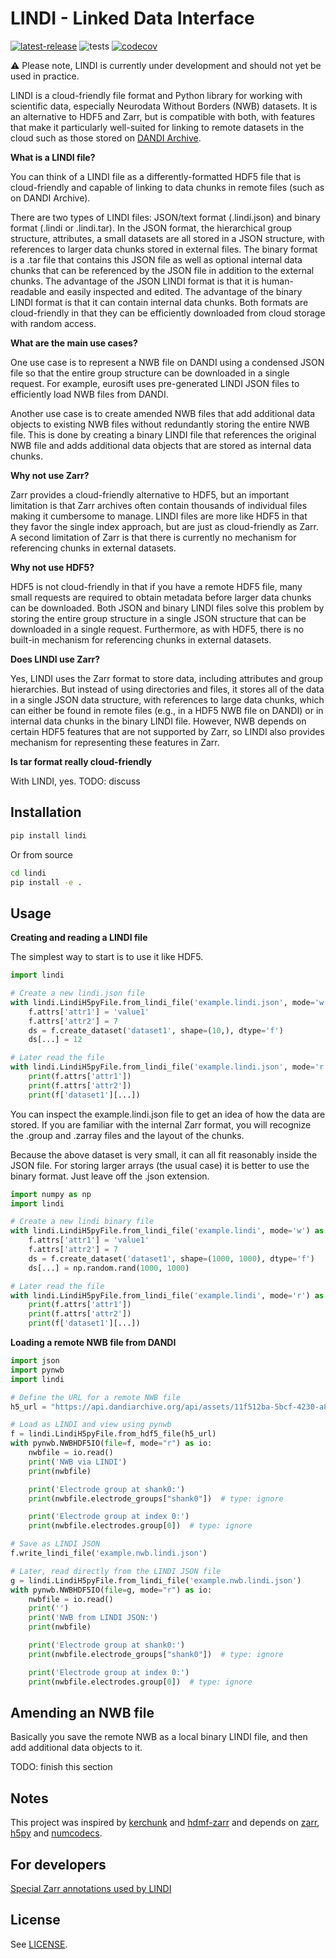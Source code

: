 # LINDI - Linked Data Interface

[![latest-release](https://img.shields.io/pypi/v/lindi.svg)](https://pypi.org/project/lindi)
![tests](https://github.com/neurodatawithoutborders/lindi/actions/workflows/integration_tests.yml/badge.svg)
[![codecov](https://codecov.io/gh/neurodatawithoutborders/lindi/branch/main/graph/badge.svg?token=xxxx)](https://codecov.io/gh/neurodatawithoutborders/lindi)

:warning: Please note, LINDI is currently under development and should not yet be used in practice.

LINDI is a cloud-friendly file format and Python library for working with scientific data, especially Neurodata Without Borders (NWB) datasets. It is an alternative to HDF5 and Zarr, but is compatible with both, with features that make it particularly well-suited for linking to remote datasets in the cloud such as those stored on [DANDI Archive](https://www.dandiarchive.org/).

**What is a LINDI file?**

You can think of a LINDI file as a differently-formatted HDF5 file that is cloud-friendly and capable of linking to data chunks in remote files (such as on DANDI Archive).

There are two types of LINDI files: JSON/text format (.lindi.json) and binary format (.lindi or .lindi.tar). In the JSON format, the hierarchical group structure, attributes, a small datasets are all stored in a JSON structure, with references to larger data chunks stored in external files. The binary format is a .tar file that contains this JSON file as well as optional internal data chunks that can be referenced by the JSON file in addition to the external chunks. The advantage of the JSON LINDI format is that it is human-readable and easily inspected and edited. The advantage of the binary LINDI format is that it can contain internal data chunks. Both formats are cloud-friendly in that they can be efficiently downloaded from cloud storage with random access.

**What are the main use cases?**

One use case is to represent a NWB file on DANDI using a condensed JSON file so that the entire group structure can be downloaded in a single request. For example, eurosift uses pre-generated LINDI JSON files to efficiently load NWB files from DANDI.

Another use case is to create amended NWB files that add additional data objects to existing NWB files without redundantly storing the entire NWB file. This is done by creating a binary LINDI file that references the original NWB file and adds additional data objects that are stored as internal data chunks.

**Why not use Zarr?**

Zarr provides a cloud-friendly alternative to HDF5, but an important limitation is that Zarr archives often contain thousands of individual files making it cumbersome to manage. LINDI files are more like HDF5 in that they favor the single index approach, but are just as cloud-friendly as Zarr. A second limitation of Zarr is that there is currently no mechanism for referencing chunks in external datasets.

**Why not use HDF5?**

HDF5 is not cloud-friendly in that if you have a remote HDF5 file, many small requests are required to obtain metadata before larger data chunks can be downloaded. Both JSON and binary LINDI files solve this problem by storing the entire group structure in a single JSON structure that can be downloaded in a single request. Furthermore, as with HDF5, there is no built-in mechanism for referencing chunks in external datasets.

**Does LINDI use Zarr?**

Yes, LINDI uses the Zarr format to store data, including attributes and group hierarchies. But instead of using directories and files, it stores all of the data in a single JSON data structure, with references to large data chunks, which can either be found in remote files (e.g., in a HDF5 NWB file on DANDI) or in internal data chunks in the binary LINDI file. However, NWB depends on certain HDF5 features that are not supported by Zarr, so LINDI also provides mechanism for representing these features in Zarr.

**Is tar format really cloud-friendly**

With LINDI, yes. TODO: discuss

## Installation

```bash
pip install lindi
```

Or from source

```bash
cd lindi
pip install -e .
```

## Usage

**Creating and reading a LINDI file**

The simplest way to start is to use it like HDF5.

```python
import lindi

# Create a new lindi.json file
with lindi.LindiH5pyFile.from_lindi_file('example.lindi.json', mode='w') as f:
    f.attrs['attr1'] = 'value1'
    f.attrs['attr2'] = 7
    ds = f.create_dataset('dataset1', shape=(10,), dtype='f')
    ds[...] = 12

# Later read the file
with lindi.LindiH5pyFile.from_lindi_file('example.lindi.json', mode='r') as f:
    print(f.attrs['attr1'])
    print(f.attrs['attr2'])
    print(f['dataset1'][...])
```

You can inspect the example.lindi.json file to get an idea of how the data are stored. If you are familiar with the internal Zarr format, you will recognize the .group and .zarray files and the layout of the chunks.

Because the above dataset is very small, it can all fit reasonably inside the JSON file. For storing larger arrays (the usual case) it is better to use the binary format. Just leave off the .json extension.

```python
import numpy as np
import lindi

# Create a new lindi binary file
with lindi.LindiH5pyFile.from_lindi_file('example.lindi', mode='w') as f:
    f.attrs['attr1'] = 'value1'
    f.attrs['attr2'] = 7
    ds = f.create_dataset('dataset1', shape=(1000, 1000), dtype='f')
    ds[...] = np.random.rand(1000, 1000)

# Later read the file
with lindi.LindiH5pyFile.from_lindi_file('example.lindi', mode='r') as f:
    print(f.attrs['attr1'])
    print(f.attrs['attr2'])
    print(f['dataset1'][...])
```

**Loading a remote NWB file from DANDI**

```python
import json
import pynwb
import lindi

# Define the URL for a remote NWB file
h5_url = "https://api.dandiarchive.org/api/assets/11f512ba-5bcf-4230-a8cb-dc8d36db38cb/download/"

# Load as LINDI and view using pynwb
f = lindi.LindiH5pyFile.from_hdf5_file(h5_url)
with pynwb.NWBHDF5IO(file=f, mode="r") as io:
    nwbfile = io.read()
    print('NWB via LINDI')
    print(nwbfile)

    print('Electrode group at shank0:')
    print(nwbfile.electrode_groups["shank0"])  # type: ignore

    print('Electrode group at index 0:')
    print(nwbfile.electrodes.group[0])  # type: ignore

# Save as LINDI JSON
f.write_lindi_file('example.nwb.lindi.json')

# Later, read directly from the LINDI JSON file
g = lindi.LindiH5pyFile.from_lindi_file('example.nwb.lindi.json')
with pynwb.NWBHDF5IO(file=g, mode="r") as io:
    nwbfile = io.read()
    print('')
    print('NWB from LINDI JSON:')
    print(nwbfile)

    print('Electrode group at shank0:')
    print(nwbfile.electrode_groups["shank0"])  # type: ignore

    print('Electrode group at index 0:')
    print(nwbfile.electrodes.group[0])  # type: ignore
```

## Amending an NWB file

Basically you save the remote NWB as a local binary LINDI file, and then add additional data objects to it.

TODO: finish this section

## Notes

This project was inspired by [kerchunk](https://github.com/fsspec/kerchunk) and [hdmf-zarr](https://hdmf-zarr.readthedocs.io/en/latest/index.html) and depends on [zarr](https://zarr.readthedocs.io/en/stable/), [h5py](https://www.h5py.org/) and [numcodecs](https://numcodecs.readthedocs.io/en/stable/).

## For developers

[Special Zarr annotations used by LINDI](docs/special_zarr_annotations.md)

## License

See [LICENSE](LICENSE).

